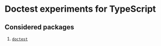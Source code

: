 # Doctest experiments for TypeScript

## Considered packages

1. [`doctest`](https://github.com/davidchambers/doctest)
